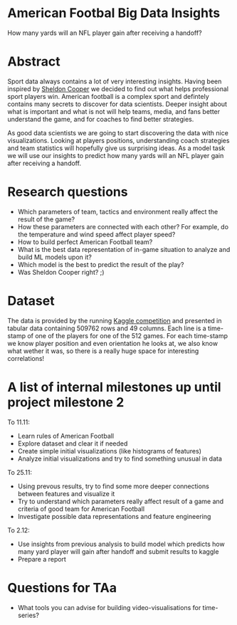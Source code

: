 # American Footbal Big Data Insights
How many yards will an NFL player gain after receiving a handoff?

# Abstract
Sport data always contains a lot of very interesting insights. Having been inspired by [Sheldon Cooper](https://youtu.be/XfYI8ILGuv0?t=28) we decided to find out what helps professional sport players win.
American football is a complex sport and defintely contains many secrets to discover for data scientists.
Deeper insight about what is important and what is not will help teams, media, and fans better understand the game, and for coaches to find better strategies. 

As good data scientists we are going to start discovering the data with nice visualizations. Looking at players positions, understanding coach strategies and team statistics will hopefully give us surprising ideas. As a model task we will use our insights to predict how many yards will an NFL player gain after receiving a handoff.


# Research questions
* Which parameters of team, tactics and environment really affect the result of the game?
* How these parameters are connected with each other? For example, do the temperature and wind speed affect player speed?
* How to build perfect American Football team?
* What is the best data representation of in-game situation to analyze and build ML models upon it?
* Which model is the best to predict the result of the play?
* Was Sheldon Cooper right? ;)

# Dataset
The data is provided by the running [Kaggle competition](https://www.kaggle.com/c/nfl-big-data-bowl-2020/data) and presented in tabular data containing 509762 rows and 49 columns. Each line is a time-stamp of one of the players for one of the 512 games. For each time-stamp we know player position and even orientation he looks at, we also know what wether it was, so there is a really huge space for interesting correlations!

# A list of internal milestones up until project milestone 2

To 11.11:
* Learn rules of American Football
* Explore dataset and clear it if needed
* Create simple initial visualizations (like histograms of features)
* Analyze initial visualizations and try to find something unusual in data

To 25.11:
* Using prevous results, try to find some more deeper connections between features and visualize it
* Try to understand which parameters really affect result of a game and criteria of good team for American Football
* Investigate possible data representations and feature engineering

To 2.12:
* Use insights from previous analysis to build model which predicts how many yard player will gain after handoff and submit results to kaggle
* Prepare a report

# Questions for TAa
* What tools you can advise for building video-visualisations for time-series?
